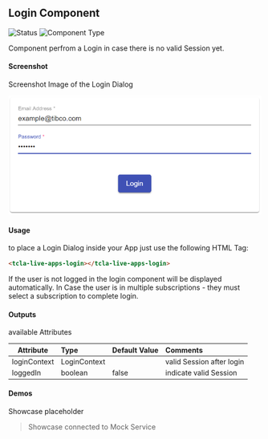## Login Component

![Status][draft] ![Component Type][top] <!--Component Meta {"created_by":"JS", "reviewed_by":"JG", "last_modified_by":"JS", "comment":"wrapper"} Component Meta -->

Component perfrom a Login in case there is no valid Session yet.

#### Screenshot
Screenshot Image of the Login Dialog

![alt-text](Login.png "Image")

#### Usage
to place a Login Dialog inside your App just use the following HTML Tag:

```html
<tcla-live-apps-login></tcla-live-apps-login>
```

If the user is not logged in the login component will be displayed automatically.
In Case the user is in multiple subscriptions - they must select a subscription to complete login.

#### Outputs
available Attributes

| Attribute       | Type            | Default Value | Comments                  |
| --------------- |:--------------- |:------------- |:------------------------- |
| loginContext    | LoginContext    |               | valid Session after login |
| loggedIn        | boolean         | false         | indicate valid Session    |

#### Demos
Showcase placeholder

<tcla-live-apps-login></tcla-live-apps-login>
<script type="text/javascript" src="http://host/cust-component/cust-element.js"></script>

> Showcase connected to Mock Service

[auto]: https://img.shields.io/badge/Status-auto%20generated-lightgrey.svg?style=flat "auto generated"
[manually]: https://img.shields.io/badge/Status-manually%20created-yellow.svg?style=flat "manually created"
[draft]: https://img.shields.io/badge/Status-draft-red.svg?style=flat "draft"
[review]: https://img.shields.io/badge/Status-need%20review-yellowgreen.svg?style=flat "need review"
[review done]: https://img.shields.io/badge/Status-review%20done-green.svg?style=flat "review done"
[finalized]: https://img.shields.io/badge/Status-finalized-brightgreen.svg?style=flat "finalized"

[top]: https://img.shields.io/badge/Component%20Type-Top-blue.svg?style=flat "top Component"
[major]: https://img.shields.io/badge/Component%20Type-major%20Component-blue.svg?style=flat "major Component"
[minor]: https://img.shields.io/badge/Component%20Type-minor%20Component-blue.svg?style=flat "minor Component"
